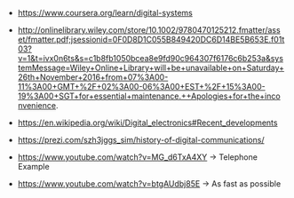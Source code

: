 - https://www.coursera.org/learn/digital-systems

- http://onlinelibrary.wiley.com/store/10.1002/9780470125212.fmatter/asset/fmatter.pdf;jsessionid=0F0D8D1C055B849420DC6D14BE5B653E.f01t03?v=1&t=ivx0n6ts&s=c1b8fb1050bcea8e9fd90c964307f6176c6b253a&systemMessage=Wiley+Online+Library+will+be+unavailable+on+Saturday+26th+November+2016+from+07%3A00-11%3A00+GMT+%2F+02%3A00-06%3A00+EST+%2F+15%3A00-19%3A00+SGT+for+essential+maintenance.++Apologies+for+the+inconvenience.

- https://en.wikipedia.org/wiki/Digital_electronics#Recent_developments

- https://prezi.com/szh3jggs_sim/history-of-digital-communications/

- https://www.youtube.com/watch?v=MG_d6TxA4XY -> Telephone Example

- https://www.youtube.com/watch?v=btgAUdbj85E -> As fast as possible